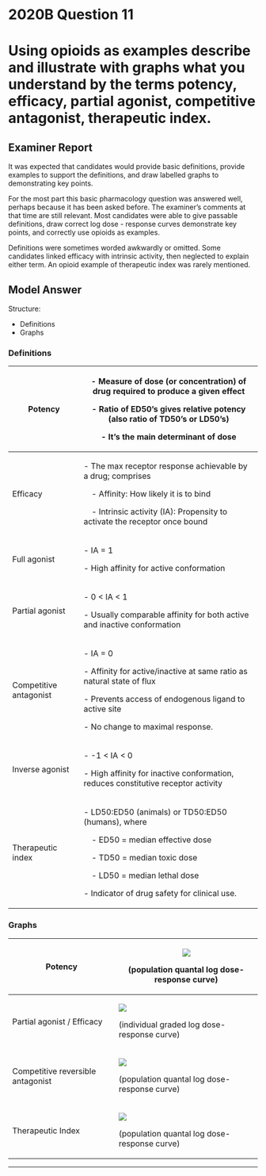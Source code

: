 <div class = "saq"> 

# 2020B Question 11 
# Using opioids as examples describe and illustrate with graphs what you understand by the terms potency, efficacy, partial agonist, competitive antagonist, therapeutic index.



## Examiner Report
It was expected that candidates would provide basic definitions, provide examples to support the definitions, and draw labelled graphs to demonstrating key points.

For the most part this basic pharmacology question was answered well, perhaps because it has been asked before. The examiner’s comments at that time are still relevant. Most candidates were able to give passable definitions, draw correct log dose - response curves demonstrate key points, and correctly use opioids as examples.

Definitions were sometimes worded awkwardly or omitted. Some candidates linked efficacy with intrinsic activity, then neglected to explain either term. An opioid example of therapeutic index was rarely mentioned.

## Model Answer
Structure:
- Definitions
- Graphs

### Definitions

|Potency|<p>- Measure of dose (or concentration) of drug required to produce a given effect</p><p>- Ratio of ED50’s gives relative potency (also ratio of TD50’s or LD50’s)</p><p>- It’s the main determinant of dose</p>|
| -- | -- |
|Efficacy|<p>- The max receptor response achievable by a drug; comprises</p><p>&emsp;- Affinity: How likely it is to bind</p><p>&emsp;- Intrinsic activity (IA): Propensity to activate the receptor once bound</p>|
|Full agonist|<p>- IA = 1</p><p>- High affinity for active conformation</p>|
|Partial agonist|<p>- 0 < IA < 1</p><p>- Usually comparable affinity for both active and inactive conformation</p>|
|Competitive antagonist|<p>- IA = 0</p><p>- Affinity for active/inactive at same ratio as natural state of flux</p><p>- Prevents access of endogenous ligand to active site</p><p>- No change to maximal response.</p>|
|Inverse agonist|<p>- -1 < IA < 0</p><p>- High affinity for inactive conformation, reduces constitutive receptor activity</p>|
|Therapeutic index|<p>- LD50:ED50 (animals) or TD50:ED50 (humans), where</p><p>&emsp;- ED50 = median effective dose</p><p>&emsp;- TD50 = median toxic dose</p><p>&emsp;- LD50 = median lethal dose</p><p>- Indicator of drug safety for clinical use.</p>|

### Graphs

|Potency|<p><img src="resources\fatex.svg"></p><p>(population quantal log dose-response curve)</p>|
| -- | -- |
|Partial agonist / Efficacy|<p><img src="resources\agonists-FA-IA-PA.svg"></p><p>(individual graded log dose-response curve)</p>|
|Competitive reversible antagonist|<p><img src="resources\FA-with-nca-and-ca.svg"></p><p>(population quantal log dose-response curve)</p>|
|Therapeutic Index|<p><img src="resources\therapeutic-index.svg"></p><p>(population quantal log dose-response curve)</p>|




--- 

</div>